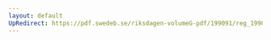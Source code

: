 ```yaml
---
layout: default
UpRedirect: https://pdf.swedeb.se/riksdagen-volumeG-pdf/199091/reg_199091_KU/reg_199091_KU_0010.pdf
---
```

